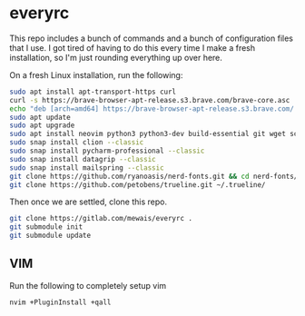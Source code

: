 # everyrc

This repo includes a bunch of commands and a bunch of configuration files that I use. I got tired of having to do this every time I make a fresh installation, so I'm just rounding everything up over here.

On a fresh Linux installation, run the following:
```bash
sudo apt install apt-transport-https curl
curl -s https://brave-browser-apt-release.s3.brave.com/brave-core.asc | sudo apt-key --keyring /etc/apt/trusted.gpg.d/brave-browser-release.gpg add -
echo "deb [arch=amd64] https://brave-browser-apt-release.s3.brave.com/ stable main" | sudo tee /etc/apt/sources.list.d/brave-browser-release.list
sudo apt update
sudo apt upgrade
sudo apt install neovim python3 python3-dev build-essential git wget screen cmake exuberant-ctags fonts-powerline python3-pip powerline brave-browser
sudo snap install clion --classic
sudo snap install pycharm-professional --classic
sudo snap install datagrip --classic
sudo snap install mailspring --classic
git clone https://github.com/ryanoasis/nerd-fonts.git && cd nerd-fonts/ && ./install.sh && cd - && rm -rf nerd-fonts/
git clone https://github.com/petobens/trueline.git ~/.trueline/
```

Then once we are settled, clone this repo.
```bash
git clone https://gitlab.com/mewais/everyrc .
git submodule init
git submodule update
```

## VIM
Run the following to completely setup vim
```bash
nvim +PluginInstall +qall
```
